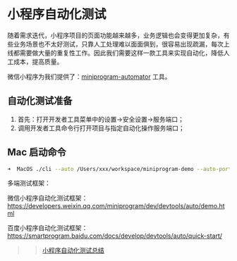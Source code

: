 # 小程序自动化测试

随着需求迭代，小程序项目的页面功能越来越多，业务逻辑也会变得更加复杂，有些业务场景也不太好测试，只靠人工处理难以面面俱到，很容易出现疏漏，每次上线都需要做大量的重复性工作。因此我们需要这样一款工具来实现自动化，降低人工成本，提高质量。

微信小程序为我们提供了：[miniprogram-automator](https://www.npmjs.com/package/miniprogram-automator) 工具。

## 自动化测试准备

1. 首先：打开开发者工具菜单中的设置->安全设置->服务端口；
2. 调用开发者工具命令行打开项目与指定自动化操作服务端口；

## Mac 启动命令

```sh
➜  MacOS ./cli --auto /Users/xxx/workspace/miniprogram-demo --auto-port 9420

```

多端测试框架：

微信小程序自动化测试框架：https://developers.weixin.qq.com/miniprogram/dev/devtools/auto/demo.html

百度小程序自动化测试框架：https://smartprogram.baidu.com/docs/develop/devtools/auto/quick-start/





>> [小程序自动化测试总结](https://www.imweb.io/topic/5d1a0c7df7b5692b080f2602)
